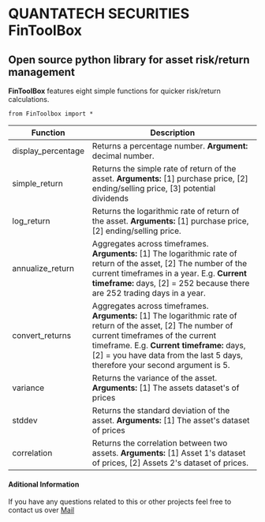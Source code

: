 # QUANTATECH SECURITIES **FinToolBox**
## Open source python library for asset risk/return management

**FinToolBox** features eight simple functions for quicker risk/return calculations.

```
from FinToolbox import *
```

| Function     | Description |
| ----------- | ----------- |
| display_percentage    | Returns a percentage number. **Argument:** decimal number. |
| simple_return  | Returns the simple rate of return of the asset. **Arguments:** [1] purchase price, [2] ending/selling price, [3] potential dividends        |
|log_return | Returns the logarithmic rate of return of the asset. **Arguments:** [1] purchase price, [2] ending/selling price.|
|annualize_return| Aggregates across timeframes. **Arguments:** [1] The logarithmic rate of return of the asset, [2] The number of the current timeframes in a year. E.g. **Current timeframe:** days, [2] = 252 because there are 252 trading days in a year.|
|convert_returns| Aggregates across timeframes. **Arguments:** [1] The logarithmic rate of return of the asset, [2] The number of current timeframes of the current timeframe. E.g. **Current timeframe:** days, [2] = you have data from the last 5 days, therefore your second argument is 5.|
|variance| Returns the variance of the asset. **Arguments:** [1] The assets dataset's of prices|
|stddev| Returns the standard deviation of the asset. **Arguments:** [1] The asset's dataset of prices|
|correlation| Returns the correlation between two assets. **Arguments:** [1] Asset 1's dataset of prices, [2] Assets 2's dataset of prices.

 #### Aditional Information
 If you have any questions related to this or other projects feel free to contact us over [Mail](quantatech.securities@gmail.com)








